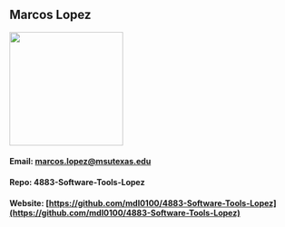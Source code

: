 ## Marcos Lopez
<img src="https://github.com/mdl0100/4883-Software-Tools-Lopez/assets/7751091/fe47b210-8a5b-4fd9-9b3b-cf1a862ff71c" width=200>

#### Email: [marcos.lopez@msutexas.edu](mailto:marcos.lopez@msutexas.edu)
#### Repo: 4883-Software-Tools-Lopez
#### Website: [https://github.com/mdl0100/4883-Software-Tools-Lopez](https://github.com/mdl0100/4883-Software-Tools-Lopez)
